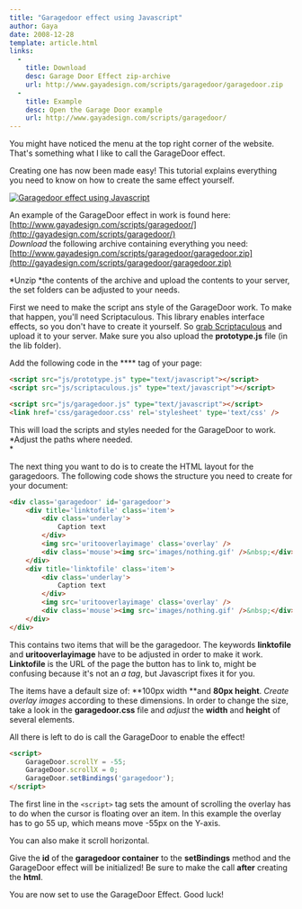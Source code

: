 ```yaml
---
title: "Garagedoor effect using Javascript"
author: Gaya
date: 2008-12-28
template: article.html
links:
  -
    title: Download
    desc: Garage Door Effect zip-archive
    url: http://www.gayadesign.com/scripts/garagedoor/garagedoor.zip
  -
    title: Example
    desc: Open the Garage Door example
    url: http://www.gayadesign.com/scripts/garagedoor/
---
```

You might have noticed the menu at the top right corner of the website. That's something what I like to call the GarageDoor effect.

Creating one has now been made easy! This tutorial explains everything you need to know on how to create the same effect yourself.

[![Garagedoor effect using Javascript](/articles/garagedoor-effect-using-javascript/garageprev1.jpg "Garagedoor effect using Javascript")](/diy/garagedoor-effect-using-javascript/)

<span class="more"></span>

An example of the GarageDoor effect in work is found here: [http://www.gayadesign.com/scripts/garagedoor/](http://gayadesign.com/scripts/garagedoor/)  
*Download* the following archive containing everything you need: [http://www.gayadesign.com/scripts/garagedoor/garagedoor.zip](http://gayadesign.com/scripts/garagedoor/garagedoor.zip)

*Unzip *the contents of the archive and upload the contents to your server, the set folders can be adjusted to your needs.

First we need to make the script ans style of the GarageDoor work. To make that happen, you'll need Scriptaculous. This library enables interface effects, so you don't have to create it yourself. So [grab Scriptaculous](http://script.aculo.us/downloads) and upload it to your server. Make sure you also upload the **prototype.js** file (in the lib folder).

Add the following code in the **** tag of your page:


```html
<script src="js/prototype.js" type="text/javascript"></script>
<script src="js/scriptaculous.js" type="text/javascript"></script>

<script src="js/garagedoor.js" type="text/javascript"></script>
<link href='css/garagedoor.css' rel='stylesheet' type='text/css' />
```


This will load the scripts and styles needed for the GarageDoor to work. *Adjust the paths where needed.  
*

The next thing you want to do is to create the HTML layout for the garagedoors. The following code shows the structure you need to create for your document:


```html
<div class='garagedoor' id='garagedoor'>
    <div title='linktofile' class='item'>
        <div class='underlay'>
            Caption text
        </div>
        <img src='uritooverlayimage' class='overlay' />
        <div class='mouse'><img src='images/nothing.gif' />&nbsp;</div>
    </div>
    <div title='linktofile' class='item'>
        <div class='underlay'>
            Caption text
        </div>
        <img src='uritooverlayimage' class='overlay' />
        <div class='mouse'><img src='images/nothing.gif' />&nbsp;</div>
    </div>
</div>
```


This contains two items that will be the garagedoor. The keywords **linktofile** and **uritooverlayimage** have to be adjusted in order to make it work. **Linktofile** is the URL of the page the button has to link to, might be confusing because it's not an *a tag*, but Javascript fixes it for you.

The items have a default size of: **100px width **and **80px height**. *Create overlay images* according to these dimensions. In order to change the size, take a look in the **garagedoor.css** file and *adjust* the **width** and **height** of several elements.

All there is left to do is call the GarageDoor to enable the effect!


```html
<script>
    GarageDoor.scrollY = -55;
    GarageDoor.scrollX = 0;
    GarageDoor.setBindings('garagedoor');
</script>
```


The first line in the `<script>` tag sets the amount of scrolling the overlay has to do when the cursor is floating over an item. In this example the overlay has to go 55 up, which means move -55px on the Y-axis.

You can also make it scroll horizontal.

Give the **id** of the **garagedoor container** to the **setBindings** method and the GarageDoor effect will be initialized! Be sure to make the call **after** creating the **html**.

You are now set to use the GarageDoor Effect. Good luck!